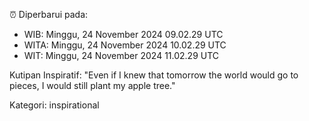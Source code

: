 ⏰ Diperbarui pada:
- WIB: Minggu, 24 November 2024 09.02.29 UTC
- WITA: Minggu, 24 November 2024 10.02.29 UTC
- WIT: Minggu, 24 November 2024 11.02.29 UTC

Kutipan Inspiratif:
"Even if I knew that tomorrow the world would go to pieces, I would still plant my apple tree."


Kategori: inspirational

